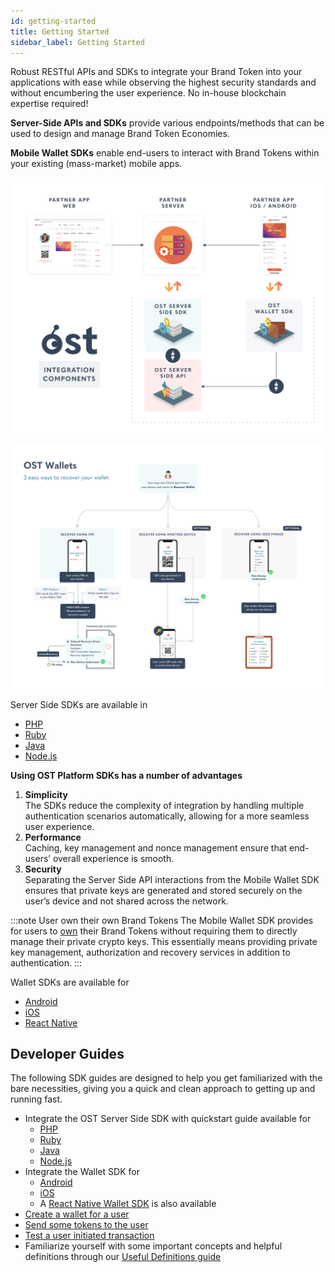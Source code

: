 ```yaml
---
id: getting-started
title: Getting Started
sidebar_label: Getting Started
---
```


Robust RESTful APIs and SDKs to integrate your Brand Token into your applications with ease while observing the highest security standards and without encumbering the user experience. No in-house blockchain expertise required!

**Server-Side APIs and SDKs** provide various endpoints/methods that can be used to design and manage Brand Token Economies.

**Mobile Wallet SDKs** enable end-users to interact with Brand Tokens within your existing (mass-market) mobile apps.

![platform-overview](/platform/docs/assets/Platform-Integrations.jpg)

![platform-overview](/platform/docs/assets/ost-wallet-recovery.jpg)


Server Side SDKs are available in 
* [PHP](/platform/docs/sdk/server-side-sdks/php/)
* [Ruby](/platform/docs/sdk/server-side-sdks/ruby/)
* [Java](/platform/docs/sdk/server-side-sdks/java/)
* [Node.js](/platform/docs/sdk/server-side-sdks/nodejs/)

**Using OST Platform SDKs has a number of advantages**
1. **Simplicity** 
<br>The SDKs reduce the complexity of integration by handling multiple authentication scenarios automatically, allowing for a more seamless user experience.
2. **Performance** 
<br>Caching, key management and nonce management ensure that end-users’ overall experience is smooth.
3. **Security** 
<br>Separating the Server Side API interactions from the Mobile Wallet SDK ensures that private keys are generated and stored securely on the user’s device and not shared across the network.

:::note User own their own Brand Tokens
The Mobile Wallet SDK provides for users to <u>own</u> their Brand Tokens without requiring them to directly manage their private crypto keys. This essentially means providing private key management, authorization and recovery services in addition to authentication.
:::
	
Wallet SDKs are available for 
* [Android](https://github.com/ostdotcom/ost-client-android-sdk)
* [iOS](https://github.com/ostdotcom/ost-client-ios-sdk)
* [React Native ](/platform/docs/sdk/mobile-wallet-sdks/react-native/)

## Developer Guides
The following SDK guides are designed to help you get familiarized with the bare necessities, giving you a quick and clean approach to getting up and running fast.

* Integrate the OST Server Side SDK with quickstart guide available for 
    * [PHP](/platform/docs/sdk/server-side-sdks/php/) 
    * [Ruby](/platform/docs/sdk/server-side-sdks/ruby/)
    * [Java](/platform/docs/sdk/server-side-sdks/java/)
    * [Node.js](/platform/docs/sdk/server-side-sdks/nodejs/)
* Integrate the Wallet SDK for 
    * [Android](/platform/docs/sdk/mobile-wallet-sdks/android/)
    * [iOS](/platform/docs/sdk/mobile-wallet-sdks/iOS)
    * A [React Native Wallet SDK](/platform/docs/sdk/mobile-wallet-sdks/react-native/) is also available
* [Create a wallet for a user](/platform/docs/guides/create-user-wallet/)
* [Send some tokens to the user](/platform/docs/guides/execute-transactions/#executing-company-to-user-transactions)
* [Test a user initiated transaction](/platform/docs/guides/execute-transactions/#executing-user-intiated-transactions-in-web)
* Familiarize yourself with some important concepts and helpful definitions through our [Useful Definitions guide](/platform/docs/definitions/)